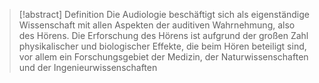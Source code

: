 > [!abstract] Definition
> Die Audiologie beschäftigt sich als eigenständige Wissenschaft mit allen Aspekten der auditiven Wahrnehmung, also des Hörens. Die Erforschung des Hörens ist aufgrund der großen Zahl physikalischer und biologischer Effekte, die beim Hören beteiligt sind, vor allem ein Forschungsgebiet der Medizin, der Naturwissenschaften und der Ingenieurwissenschaften

